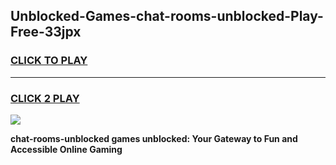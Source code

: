 
## Unblocked-Games-chat-rooms-unblocked-Play-Free-33jpx
<h3>
<a href="https://premium76.site?title=chat-rooms-unblocked&ref=12A">CLICK TO PLAY</a></h3>
<hr>

<h3>
<a href="https://premium76.site?title=chat-rooms-unblocked&ref=12A">CLICK 2 PLAY</a>
  
</h3>

<a href="https://premium76.site?title=chat-rooms-unblocked&ref=12A"><img src="https://clearcache.store/games.png"></a>


**chat-rooms-unblocked games unblocked: Your Gateway to Fun and Accessible Online Gaming**
